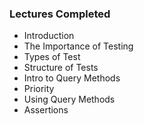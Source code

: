 ### Lectures Completed ###

* Introduction
* The Importance of Testing
* Types of Test
* Structure of Tests
* Intro to Query Methods
* Priority
* Using Query Methods
* Assertions